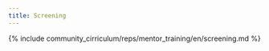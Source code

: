 ```yaml
---
title: Screening
---
```



{% include community_cirriculum/reps/mentor_training/en/screening.md %}
